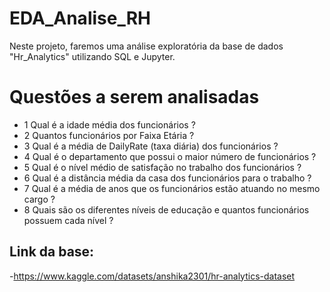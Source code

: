# EDA_Analise_RH
Neste projeto, faremos uma análise exploratória da base de dados "Hr_Analytics" utilizando SQL e Jupyter.
# Questões a serem analisadas
  - 1 Qual é a idade média dos funcionários ?
  - 2 Quantos funcionários por Faixa Etária ?
  - 3 Qual é a média de DailyRate (taxa diária) dos funcionários ?
  - 4 Qual é o departamento que possui o maior número de funcionários ?
  - 5 Qual é o nível médio de satisfação no trabalho dos funcionários ?
  - 6 Qual é a distância média da casa dos funcionários para o trabalho ?
  - 7 Qual é a média de anos que os funcionários estão atuando no mesmo cargo ?
  - 8 Quais são os diferentes níveis de educação e quantos funcionários possuem cada nível ?

## Link da base: 
  -https://www.kaggle.com/datasets/anshika2301/hr-analytics-dataset
